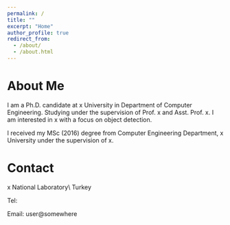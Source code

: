 ```yaml
---
permalink: /
title: ""
excerpt: "Home"
author_profile: true
redirect_from:
  - /about/
  - /about.html
---
```


# About Me
I am a Ph.D. candidate at x University in Department of Computer Engineering. Studying under the supervision of Prof. x and Asst. Prof. x. I am interested in x with a focus on object detection.

I received my MSc (2016) degree from Computer Engineering Department, x University under the supervision of x.


# Contact
x National Laboratory\\
Turkey

Tel: 

Email: user@somewhere
